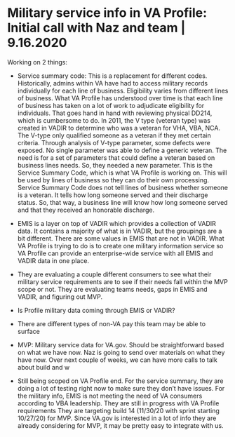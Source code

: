 # Military service info in VA Profile: Initial call with Naz and team | 9.16.2020

Working on 2 things:

- Service summary code: This is a replacement for different codes. Historically, admins within VA have had to access military records individually for each line of business. Eligibility varies from different lines of business. What VA Profile has understood over time is that each line of business has taken on a lot of work  to adjudicate eligibility for individuals. That goes hand in hand with reviewing physical DD214, which is cumbersome to do. In 2011, the V type (veteran type) was created in VADIR to determine who was a veteran for VHA, VBA, NCA. The V-type only qualified someone as a veteran if they met certain criteria. Through analysis of V-type parameter, some defects were exposed. No single parameter was able to define a generic veteran. The need is for a set of parameters that could define a veteran based on business lines needs. So, they needed a new parameter. This is the Service Summary Code, which is what VA Profile is working on. This will be used by lines of business so they can do their own processing. Service Summary Code does not tell lines of business whether someone is a veteran. It tells how long someone served and their discharge status. So, that way, a business line will know how long someone served and that they received an honorable discharge.

- EMIS is a layer on top of VADIR which provides a collection of VADIR data. It contains a majority of what is in VADIR, but the groupings are a bit different. There are some values in EMIS that are not in VADIR. What VA Profile is trying to do is to create one military information service so VA Profile can provide an enterprise-wide service with all EMIS and VADIR data in one place. 

- They are evaluating a couple different consumers to see what their military service requirements are to see if their needs fall within the MVP scope or not. They are evaluating teams needs, gaps in EMIS and VADIR, and figuring out MVP.

- Is Profile military data coming through EMIS or VADIR?

- There are different types of non-VA pay this team may be able to surface 

- MVP: Military service data for VA.gov. Should be straightforward based on what we have now. Naz is going to send over materials on what they have now. Over next couple of weeks, we can have more calls to talk about build and w

- Still being scoped on VA Profile end. For the service summary, they are doing a lot of testing right now to make sure they don’t have issues. For the military info, EMIS is not meeting the need of VA consumers according to VBA leadership. They are still in progress with VA Profile requirements They are targeting build 14 (11/30/20 with sprint starting 10/27/20) for MVP. Since VA.gov is interested in a lot of info they are already considering for MVP, it may be pretty easy to integrate with us.
